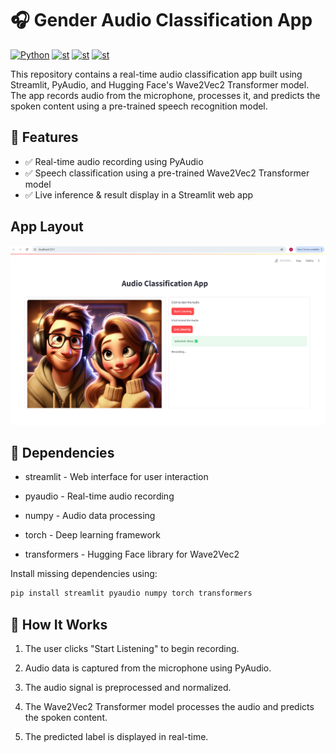 # 🎧 Gender Audio Classification App

  <a href="https://www.python.org/"><img alt="Python" src="https://img.shields.io/badge/python-3.8-blue?style=flat-square" /></a>
  <a href="https://streamlit.io/"><img alt="st" src="https://img.shields.io/badge/Made with-Streamlit-blueviolet?style=flat-square" /></a>
  <a href="https://huggingface.co/alefiury/wav2vec2-large-xlsr-53-gender-recognition-librispeech"><img alt="st" src="https://img.shields.io/badge/Wave2Vec-yellow" /></a>
  <a href="https://openai.com/"><img alt="st" src="https://img.shields.io/badge/PyAudio-green" /></a>
  
This repository contains a real-time audio classification app built using Streamlit, PyAudio, and Hugging Face's Wave2Vec2 Transformer model. The app records audio from the microphone, processes it, and predicts the spoken content using a pre-trained speech recognition model.

## 🚀 Features

- ✅ Real-time audio recording using PyAudio
- ✅ Speech classification using a pre-trained Wave2Vec2 Transformer model
- ✅ Live inference & result display in a Streamlit web app

  
## App Layout
  ![alt text](https://github.com/Tejas-Shanbhag/Gender_Audio_Classification/blob/main/assets/app.png)


## 🔧 Dependencies

- streamlit - Web interface for user interaction

- pyaudio - Real-time audio recording

- numpy - Audio data processing

- torch - Deep learning framework

- transformers - Hugging Face library for Wave2Vec2

Install missing dependencies using:
```bash
pip install streamlit pyaudio numpy torch transformers
```

## 🎯 How It Works

1. The user clicks "Start Listening" to begin recording.

2. Audio data is captured from the microphone using PyAudio.

3. The audio signal is preprocessed and normalized.

4. The Wave2Vec2 Transformer model processes the audio and predicts the spoken content.

5. The predicted label is displayed in real-time.
